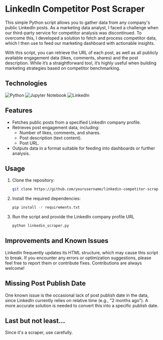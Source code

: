 # LinkedIn Competitor Post Scraper

This simple Python script allows you to gather data from any company's public LinkedIn posts. As a marketing data analyst, I faced a challenge when our third-party service for competitor analysis was discontinued. To overcome this, I developed a solution to fetch and process competitor data, which I then use to feed our marketing dashboard with actionable insights.

With this script, you can retrieve the URL of each post, as well as all publicly available engagement data (likes, comments, shares) and the post description. While it’s a straightforward tool, it’s highly useful when building marketing strategies based on competitor benchmarking.

## Technologies

![Python](https://img.shields.io/badge/python-3670A0?style=for-the-badge&logo=python&logoColor=ffdd54) ![Jupyter Notebook](https://img.shields.io/badge/jupyter-%23FA0F00.svg?style=for-the-badge&logo=jupyter&logoColor=white) ![LinkedIn](https://img.shields.io/badge/linkedin-%230077B5.svg?style=for-the-badge&logo=linkedin&logoColor=white)

## Features

- Fetches public posts from a specified LinkedIn company profile.
- Retrieves post engagement data, including:
  - Number of likes, comments, and shares.
  - Post description (text content).
  - Post URL.
- Outputs data in a format suitable for feeding into dashboards or further analysis.

## Usage

1. Clone the repository:
   ```bash
   git clone https://github.com/yourusername/linkedin-competitor-scraper.git

2. Install the required dependencies:
   ```bash
   pip install -r requirements.txt

3. Run the script and provide the LinkedIn company profile URL
   ```bash
   python linkedin_scraper.py

## Improvements and Known Issues

LinkedIn frequently updates its HTML structure, which may cause this script to break. If you encounter any errors or optimization suggestions, please feel free to report them or contribute fixes.
Contributions are always welcome!

## Missing Post Publish Date

One known issue is the occasional lack of post publish date in the data, since LinkedIn currently relies on relative time (e.g., "2 months ago"). 
A more accurate solution is needed to convert this into a specific publish date.

## Last but not least...

Since it's a scraper, use carefully.
